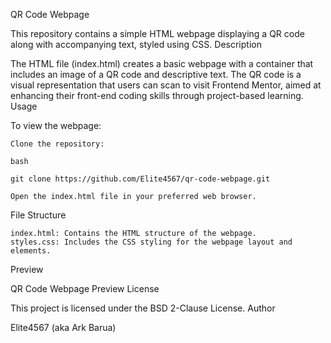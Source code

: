 QR Code Webpage

This repository contains a simple HTML webpage displaying a QR code along with accompanying text, styled using CSS.
Description

The HTML file (index.html) creates a basic webpage with a container that includes an image of a QR code and descriptive text. The QR code is a visual representation that users can scan to visit Frontend Mentor, aimed at enhancing their front-end coding skills through project-based learning.
Usage

To view the webpage:

    Clone the repository:

    bash

    git clone https://github.com/Elite4567/qr-code-webpage.git

    Open the index.html file in your preferred web browser.

File Structure

    index.html: Contains the HTML structure of the webpage.
    styles.css: Includes the CSS styling for the webpage layout and elements.

Preview

QR Code Webpage Preview
License

This project is licensed under the BSD 2-Clause License.
Author

Elite4567 (aka Ark Barua)
